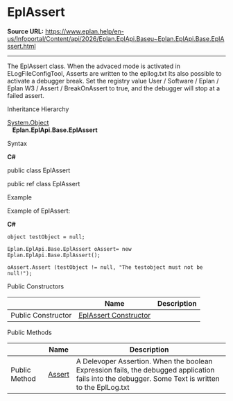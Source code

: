 # EplAssert

**Source URL:** https://www.eplan.help/en-us/Infoportal/Content/api/2026/Eplan.EplApi.Baseu~Eplan.EplApi.Base.EplAssert.html

---

The EplAssert class. When the advaced mode is activated in ELogFileConfigTool, Asserts are written to the epllog.txt Its also possible to activate a debugger break. Set the registry value User / Software / Eplan / Eplan W3 / Assert / BreakOnAssert to true, and the debugger will stop at a failed assert.

Inheritance Hierarchy

[System.Object](#)  
   **Eplan.EplApi.Base.EplAssert**

Syntax

**C#**



public class EplAssert

public ref class EplAssert


Example

Example of EplAssert:

**C#**

```
object testObject = null;

Eplan.EplApi.Base.EplAssert oAssert= new Eplan.EplApi.Base.EplAssert();

oAssert.Assert (testObject != null, "The testobject must not be null!");
```

Public Constructors

|  | Name | Description |
| --- | --- | --- |
| Public Constructor | [EplAssert Constructor](Eplan.EplApi.Baseu~Eplan.EplApi.Base.EplAssert~_ctor.html) |  |



Public Methods

|  | Name | Description |
| --- | --- | --- |
| Public Method | [Assert](Eplan.EplApi.Baseu~Eplan.EplApi.Base.EplAssert~Assert.html) | A Delevoper Assertion. When the boolean Expression fails, the debugged application fails into the debugger. Some Text is written to the EplLog.txt |



